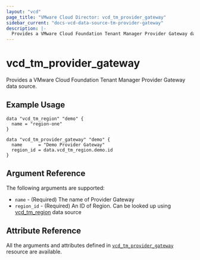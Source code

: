 ```yaml
---
layout: "vcd"
page_title: "VMware Cloud Director: vcd_tm_provider_gateway"
sidebar_current: "docs-vcd-data-source-tm-provider-gateway"
description: |-
  Provides a VMware Cloud Foundation Tenant Manager Provider Gateway data source.
---
```


# vcd\_tm\_provider\_gateway

Provides a VMware Cloud Foundation Tenant Manager Provider Gateway data source.

## Example Usage

```hcl
data "vcd_tm_region" "demo" {
  name = "region-one"
}

data "vcd_tm_provider_gateway" "demo" {
  name      = "Demo Provider Gateway"
  region_id = data.vcd_tm_region.demo.id
}
```

## Argument Reference

The following arguments are supported:

* `name` - (Required) The name of Provider Gateway
* `region_id` - (Required) An ID of Region. Can be looked up using
  [vcd_tm_region](/providers/vmware/vcd/latest/docs/data-sources/tm_region) data source


## Attribute Reference

All the arguments and attributes defined in
[`vcd_tm_provider_gateway`](/providers/vmware/vcd/latest/docs/resources/tm_provider_gateway)
resource are available.